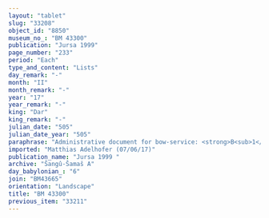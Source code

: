 ```yaml
---
layout: "tablet"
slug: "33208"
object_id: "8850"
museum_no_: "BM 43300"
publication: "Jursa 1999"
page_number: "233"
period: "Each"
type_and_content: "Lists"
day_remark: "-"
month: "II"
month_remark: "-"
year: "17"
year_remark: "-"
king: "Dar"
king_remark: "-"
julian_date: "505"
julian_date_year: "505"
paraphrase: "Administrative document for bow-service: <strong>B<sub>1</sub></strong><sub>-<strong>9</strong></sub> are at <strong>A</strong>&rsquo;s disposal for the bow-service. No witnesses, no scribe.<br /> &nbsp;<br /> <strong>A</strong> = Nidintu-Marduk; <strong>B<sub>1</sub>&nbsp;</strong>= Nidintu-Marduk/Sūqāya; <strong>B<sub>2</sub></strong> = Bēl-rēmanni/Mu&scaron;eb&scaron;i-Marduk; <strong>B<sub>3</sub></strong> = Iddināya/Nāṣiru; <strong>B<sub>4</sub></strong> = Uballissu-Marduk/Zērūtu; <strong>B<sub>5</sub></strong> = Nidintu/Etellu; <strong>B<sub>6</sub></strong>&nbsp;= &Scaron;ama&scaron;-nāṣir/Mu&scaron;eb&scaron;i-Marduk; <strong>B<sub>7</sub></strong> = ...-&Scaron;E&Scaron;/broken name; <strong>B<sub>8</sub></strong>&nbsp;= broken name/Nādinu; <strong>B<sub>9</sub></strong> = Rēmūt-ilī/Silim-Bēl; <strong>B<sub>10</sub></strong>&nbsp;= Bulluṭūˀa, the son of <strong>B<sub>9</sub></strong><br /> &nbsp;"
imported: "Matthias Adelhofer (07/06/17)"
publication_name: "Jursa 1999 "
archive: "Šangû-Šamaš A"
day_babylonian_: "6"
join: "BM43665"
orientation: "Landscape"
title: "BM 43300"
previous_item: "33211"
---
```

